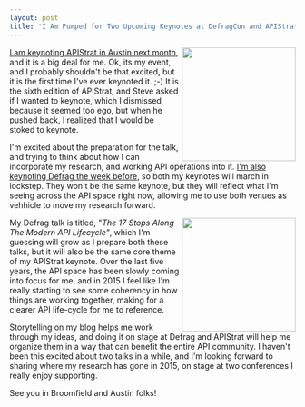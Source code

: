 ```yaml
---
layout: post
title: 'I Am Pumped for Two Upcoming Keynotes at DefragCon and APIStrat in November'
---
```

<p><a href="http://defragcon.com/"><img src="http://kinlane-productions.s3.amazonaws.com/api-evangelist-site/blog/defragcon-logo.png" alt="" width="200" align="right" /></a></p>
<p><a href="http://austin2015.apistrat.com/">I am keynoting APIStrat in Austin next month</a>, and it is a big deal for me. Ok, its my event, and I probably shouldn't be that excited, but it is the first time I've ever keynoted it. ;-) It is the sixth edition of APIStrat, and Steve asked if I wanted to keynote, which I dismissed because it seemed too ego, but when he pushed back, I realized that I would be stoked to keynote.</p>
<p>I'm excited about the preparation for the talk, and trying to think about how I can incorporate my research, and working API operations into it. <a href="http://defragcon.com/">I'm also keynoting Defrag the week before</a>, so both my keynotes will march in lockstep. They won't be the same keynote, but they will reflect what I'm seeing across the API space right now, allowing me to use both venues as vehhicle to move my research forward.&nbsp;</p>
<p><a href="http://austin2015.apistrat.com/"><img src="http://kinlane-productions.s3.amazonaws.com/api-evangelist-site/blog/apistrat-austin-logo.png" alt="" width="200" align="right" /></a></p>
<p>My Defrag talk is titled, "<em>The 17 Stops Along The Modern API Lifecycle"</em>, which I'm guessing will grow as I prepare both these talks, but it will also be the same core theme of my APIStrat keynote. Over the last five years, the API space has been slowly coming into focus for me, and in 2015 I feel like I'm really starting to see some coherency in how things are working together, making for a clearer API life-cycle for me to reference.</p>
<p>Storytelling on my blog helps me work through my ideas, and doing it on stage at Defrag and APIStrat will help me organize them in a way that can benefit the entire API community. I haven't been this excited about two talks in a while, and I'm looking forward to sharing where my research has gone in 2015, on stage at two conferences I really enjoy supporting.</p>
<p>See you in Broomfield and Austin folks!</p>
